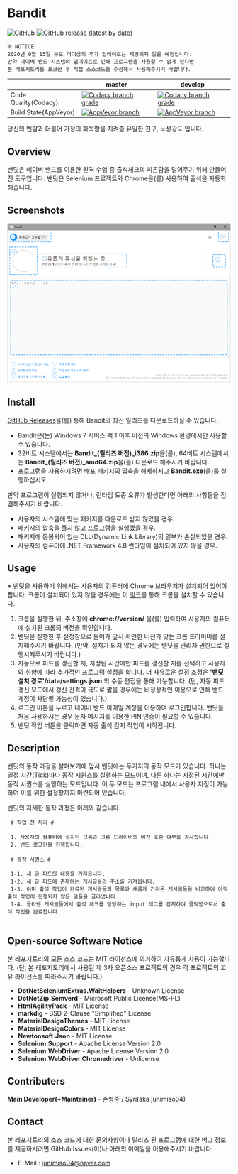 # Bandit
[![GitHub](https://img.shields.io/github/license/junimiso04/Bandit?style=flat-square)](https://github.com/junimiso04/Bandit/blob/master/LICENSE)
[![GitHub release (latest by date)](https://img.shields.io/github/v/release/junimiso04/Bandit?logo=GitHub&logoColor=White&style=flat-square)](https://github.com/junimiso04/Bandit/releases/latest)

```
※ NOTICE
2020년 9월 15일 부로 더이상의 추가 업데이트는 제공되지 않을 예정입니다.
만약 네이버 밴드 시스템의 업데이트로 인해 프로그램을 사용할 수 없게 된다면
본 레포지토리를 포크한 후 직접 소스코드를 수정해서 사용해주시기 바랍니다.
```

| |master|develop|
|------|------|------|
|Code Quality(Codacy)|[![Codacy branch grade](https://img.shields.io/codacy/grade/b3afd7c34f1d4cc8a8e8092015731f92/master?logo=Codacy&logoColor=white&style=flat-square)](https://app.codacy.com/manual/junimiso04/Bandit/dashboard)|[![Codacy branch grade](https://img.shields.io/codacy/grade/b3afd7c34f1d4cc8a8e8092015731f92/develop?logo=Codacy&logoColor=white&style=flat-square)](https://app.codacy.com/manual/junimiso04/Bandit/dashboard)|
|Build State(AppVeyor)|[![AppVeyor branch](https://img.shields.io/appveyor/build/junimiso04/Bandit/master?logo=AppVeyor&logoColor=white&style=flat-square)](https://ci.appveyor.com/project/junimiso04/bandit)|[![AppVeyor branch](https://img.shields.io/appveyor/build/junimiso04/Bandit/develop?logo=AppVeyor&logoColor=white&style=flat-square)](https://ci.appveyor.com/project/junimiso04/bandit)|

당신의 멘탈과 더불어 가정의 화목함을 지켜줄 유일한 친구, 노상강도 입니다.

## Overview
밴딧은 네이버 밴드를 이용한 원격 수업 중 출석체크의 피곤함을 덜어주기 위해 만들어진 도구입니다. 밴딧은 Selenium 프로젝트와 Chrome을(를) 사용하여 출석을 자동화해줍니다.

## Screenshots
![Bandit](./images/guide.png)

## Install
[GitHub Releases](https://github.com/junimiso04/Bandit/releases)을(를) 통해 Bandit의 최신 릴리즈를 다운로드하실 수 있습니다.
 * Bandit은(는) Windows 7 서비스 팩 1 이후 버전의 Windows 환경에서만 사용할 수 있습니다.
 * 32비트 시스템에서는 **Bandit_(릴리즈 버전)_i386.zip**을(를), 64비트 시스템에서는 **Bandit_(릴리즈 버전)_amd64.zip**을(를) 다운로드 해주시기 바랍니다.
 * 프로그램을 사용하시려면 배포 패키지의 압축을 해제하시고 __Bandit.exe__(을)를 실행하십시오.
 
만약 프로그램이 실행되지 않거나, 런타임 도중 오류가 발생한다면 아래의 사항들을 점검해주시기 바랍니다.
 * 사용자의 시스템에 맞는 패키지를 다운로드 받지 않았을 경우.
 * 패키지의 압축을 풀지 않고 프로그램을 실행했을 경우.
 * 패키지에 동봉되어 있는 DLL(Dynamic Link Library)의 일부가 손실되었을 경우.
 * 사용자의 컴퓨터에 .NET Framework 4.8 런타임이 설치되어 있지 않을 경우.

## Usage
※ 밴딧을 사용하기 위해서는 사용자의 컴퓨터에 Chrome 브라우저가 설치되어 있어야합니다. 크롬이 설치되어 있지 않을 경우에는 이 [링크](https://www.google.com/intl/en/chrome/)를 통해 크롬을 설치할 수 있습니다.

1. 크롬을 실행한 뒤, 주소창에 __chrome://version/__ 을(를) 입력하여 사용자의 컴퓨터에 설치된 크롬의 버전을 확인합니다.
2. 밴딧을 실행한 후 설정창으로 들어가 앞서 확인한 버전과 맞는 크롬 드라이버를 설치해주시기 바랍니다. (만약, 설치가 되지 않는 경우에는 밴딧을 관리자 권한으로 실행시켜주시기 바랍니다.)
3. 자동으로 피드를 갱신할 지, 지정된 시간에만 피드를 갱신할 지를 선택하고 사용자의 취향에 따라 추가적인 프로그램 설정을 합니다. 더 자유로운 설정 조정은 __'밴딧 설치 경로'/data/settings.json__ 의 수동 편집을 통해 가능합니다. (단, 자동 피드 갱신 모드에서 갱신 간격이 극도로 짧을 경우에는 비정상적인 이용으로 인해 밴드 계정이 차단될 가능성이 있습니다.)
4. 로그인 버튼을 누르고 네이버 밴드 이메일 계정을 이용하여 로그인합니다. 밴딧을 처음 사용하시는 경우 문자 메시지를 이용한 PIN 인증이 필요할 수 있습니다.
5. 밴딧 작업 버튼을 클릭하면 자동 출석 감지 작업이 시작됩니다.



## Description
밴딧의 동작 과정을 살펴보기에 앞서 밴딧에는 두가지의 동작 모드가 있습니다. 하나는 일정 시간(Tick)마다 동작 시퀀스를 실행하는 모드이며, 다른 하나는 지정된 시간에만 동작 시퀀스를 실행하는 모드입니다. 이 두 모드는 프로그램 내에서 사용자 지정이 가능하며 이를 위한 설정창까지 마련되어 있습니다.

밴딧의 자세한 동작 과정은 아래와 같습니다.

```
 # 작업 전 처리 #
 
 1. 사용자의 컴퓨터에 설치된 크롬과 크롬 드라이버의 버전 호환 여부를 검사합니다. 
 2. 밴드 로그인을 진행합니다.
 
 # 동작 시퀀스 #
 
 1-1. 새 글 피드의 내용을 가져옵니다. 
 1-2. 새 글 피드에 존재하는 게시글들의 주소를 가져옵니다. 
 1-3. 이미 출석 작업이 완료된 게시글들의 목록과 새롭게 가져온 게시글들을 비교하여 아직 출석 작업이 진행되지 않은 글들을 골라냅니다.
 1-4. 골라낸 게시글들에서 출석 체크를 담당하는 input 태그를 감지하여 클릭함으로서 출석 작업을 완료합니다.
 
```

## Open-source Software Notice
본 레포지토리의 모든 소스 코드는 MIT 라이선스에 의거하여 자유롭게 사용이 가능합니다. (단, 본 레포지토리에서 사용된 제 3자 오픈소스 프로젝트의 경우 각 프로젝트의 고유 라이선스를 따라주시기 바랍니다.) 

 * __DotNetSeleniumExtras.WaitHelpers__ - Unknown License
 * __DotNetZip.Semverd__ - Microsoft Public License(MS-PL)
 * __HtmlAgilityPack__ - MIT License
 * __markdig__ - BSD 2-Clause "Simplified" License
 * __MaterialDesignThemes__ - MIT License
 * __MaterialDesignColors__ - MIT License
 * __Newtonsoft.Json__ - MIT License
 * __Selenium.Support__ - Apache License Version 2.0
 * __Selenium.WebDriver__ - Apache License Version 2.0
 * __Selenium.WebDriver.Chromedriver__ - Unlicense
 
## Contributers
__Main Developer(+Maintainer)__ - 손형준 / Syri(aka junimiso04)

## Contact
본 레포지토리의 소스 코드에 대한 문의사항이나 릴리즈 된 프로그램에 대한 버그 정보를 제공하시려면 GitHub Issues(이)나 아래의 이메일을 이용해주시기 바랍니다.

 * E-Mail : junimiso04@naver.com
